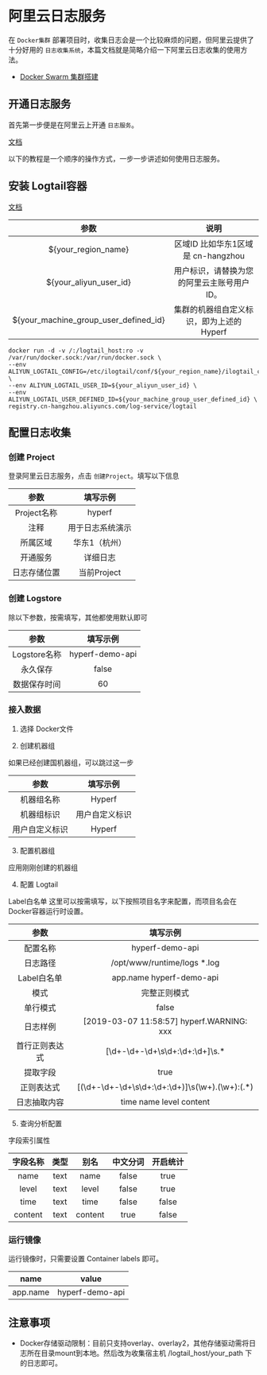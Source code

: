 # 阿里云日志服务

在 `Docker集群` 部署项目时，收集日志会是一个比较麻烦的问题，但阿里云提供了十分好用的 `日志收集系统`，本篇文档就是简略介绍一下阿里云日志收集的使用方法。

* [Docker Swarm 集群搭建](zh/tutorial/docker-swarm.md)

## 开通日志服务

首先第一步便是在阿里云上开通 `日志服务`。

[文档](https://help.aliyun.com/product/28958.html?spm=a2c4g.11186623.6.540.12bac9b5C46s8N)

以下的教程是一个顺序的操作方式，一步一步讲述如何使用日志服务。

## 安装 Logtail容器

[文档](https://help.aliyun.com/document_detail/66659.html?spm=a2c4g.11186623.2.15.52d541865uv5Xr)

|                 参数                  |                        说明                         |
|:-------------------------------------:|:---------------------------------------------------:|
|          ${your_region_name}          | 区域ID 比如华东1区域是 cn-hangzhou |
|        ${your_aliyun_user_id}         |     用户标识，请替换为您的阿里云主账号用户ID。      |
| ${your_machine_group_user_defined_id} |      集群的机器组自定义标识，即为上述的 Hyperf      |

```
docker run -d -v /:/logtail_host:ro -v /var/run/docker.sock:/var/run/docker.sock \
--env ALIYUN_LOGTAIL_CONFIG=/etc/ilogtail/conf/${your_region_name}/ilogtail_config.json \
--env ALIYUN_LOGTAIL_USER_ID=${your_aliyun_user_id} \
--env ALIYUN_LOGTAIL_USER_DEFINED_ID=${your_machine_group_user_defined_id} \
registry.cn-hangzhou.aliyuncs.com/log-service/logtail
```

## 配置日志收集

### 创建 Project

登录阿里云日志服务，点击 `创建Project`。填写以下信息

|     参数     |     填写示例     |
|:------------:|:----------------:|
| Project名称  |      hyperf      |
|     注释     | 用于日志系统演示 |
|   所属区域   |  华东1（杭州）   |
|   开通服务   |     详细日志     |
| 日志存储位置 |   当前Project    |

### 创建 Logstore

除以下参数，按需填写，其他都使用默认即可

|     参数     |    填写示例     |
|:------------:|:---------------:|
| Logstore名称 | hyperf-demo-api |
|   永久保存   |      false      |
| 数据保存时间 |       60        |

### 接入数据

1. 选择 Docker文件

2. 创建机器组

如果已经创建国机器组，可以跳过这一步

|      参数      |    填写示例    |
|:--------------:|:--------------:|
|   机器组名称   |     Hyperf     |
|   机器组标识   | 用户自定义标识 |
| 用户自定义标识 |     Hyperf     |

3. 配置机器组

应用刚刚创建的机器组

4. 配置 Logtail

Label白名单 这里可以按需填写，以下按照项目名字来配置，而项目名会在Docker容器运行时设置。

|      参数      |                     填写示例                      |
|:--------------:|:-------------------------------------------------:|
|    配置名称    |                  hyperf-demo-api                  |
|    日志路径    |            /opt/www/runtime/logs *.log            |
|  Label白名单   |             app.name hyperf-demo-api              |
|      模式      |                   完整正则模式                    |
|    单行模式    |                       false                       |
|    日志样例    |     [2019-03-07 11:58:57] hyperf.WARNING: xxx     |
| 首行正则表达式 |         \[\d+-\d+-\d+\s\d+:\d+:\d+\]\s.*          |
|    提取字段    |                       true                        |
|   正则表达式   | \[(\d+-\d+-\d+\s\d+:\d+:\d+)\]\s(\w+)\.(\w+):(.*) |
|  日志抽取内容  |              time name level content              |

5. 查询分析配置

字段索引属性

| 字段名称 | 类型 |  别名   | 中文分词 | 开启统计 |
|:--------:|:----:|:-------:|:--------:|:--------:|
|   name   | text |  name   |  false   |   true   |
|  level   | text |  level  |  false   |   true   |
|   time   | text |  time   |  false   |  false   |
| content  | text | content |   true   |  false   |

### 运行镜像

运行镜像时，只需要设置 Container labels 即可。

|   name   |      value      |
|:--------:|:---------------:|
| app.name | hyperf-demo-api |

## 注意事项

- Docker存储驱动限制：目前只支持overlay、overlay2，其他存储驱动需将日志所在目录mount到本地。然后改为收集宿主机 /logtail_host/your_path 下的日志即可。



